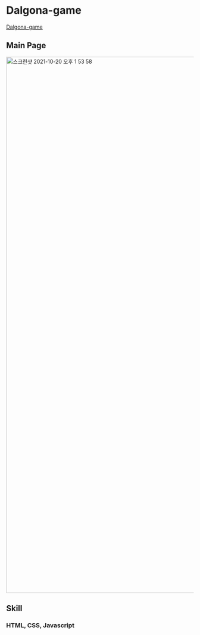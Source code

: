 # Dalgona-game
[Dalgona-game](https://jiseon-baek.github.io/DALGONA-game-with-JS/)

## Main Page

<img width="1440" alt="스크린샷 2021-10-20 오후 1 53 58" src="https://user-images.githubusercontent.com/83223501/138241469-13c34ca1-b065-4368-9eca-3e75964ed692.png">

## Skill
### HTML, CSS, Javascript
